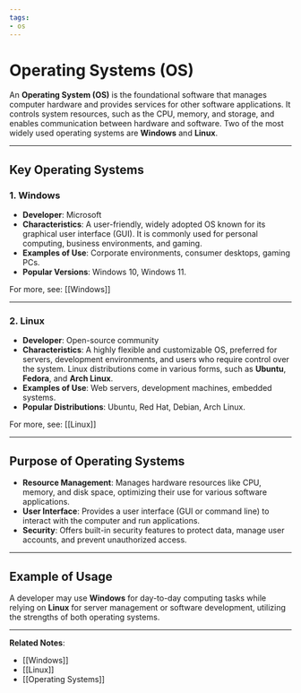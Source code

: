```yaml
---
tags:
- os
---
```


# Operating Systems (OS)

An **Operating System (OS)** is the foundational software that manages computer hardware and provides services for other software applications. It controls system resources, such as the CPU, memory, and storage, and enables communication between hardware and software. Two of the most widely used operating systems are **Windows** and **Linux**.

---

## Key Operating Systems

### 1. **Windows**

- **Developer**: Microsoft
- **Characteristics**: A user-friendly, widely adopted OS known for its graphical user interface (GUI). It is commonly used for personal computing, business environments, and gaming.
- **Examples of Use**: Corporate environments, consumer desktops, gaming PCs.
- **Popular Versions**: Windows 10, Windows 11.

For more, see: [[Windows]]

---

### 2. **Linux**

- **Developer**: Open-source community
- **Characteristics**: A highly flexible and customizable OS, preferred for servers, development environments, and users who require control over the system. Linux distributions come in various forms, such as **Ubuntu**, **Fedora**, and **Arch Linux**.
- **Examples of Use**: Web servers, development machines, embedded systems.
- **Popular Distributions**: Ubuntu, Red Hat, Debian, Arch Linux.

For more, see: [[Linux]]

---

## Purpose of Operating Systems

- **Resource Management**: Manages hardware resources like CPU, memory, and disk space, optimizing their use for various software applications.
- **User Interface**: Provides a user interface (GUI or command line) to interact with the computer and run applications.
- **Security**: Offers built-in security features to protect data, manage user accounts, and prevent unauthorized access.

---

## Example of Usage

A developer may use **Windows** for day-to-day computing tasks while relying on **Linux** for server management or software development, utilizing the strengths of both operating systems.

---

**Related Notes**:

- [[Windows]]
- [[Linux]]
- [[Operating Systems]]
